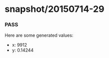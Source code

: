 # snapshot/20150714-29
<!-- Production begins at 2015-07-14T10:58:12 -->


### PASS
Here are some generated values:

* x: 9912
* y: 0.14244

<!-- Production ends at 2015-07-14T10:58:12 -->
